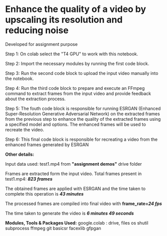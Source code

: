 # Enhance the quality of a video by upscaling its resolution and reducing noise

Developed for assignment purpose

Step 1: On colab select the "T4 GPU" to work with this notebook.

Step 2: Import the necessary modules by running the first code block.

Step 3: Run the second code block to upload the input video manually into the notebook.

Step 4: Run the third code block to prepare and execute an FFmpeg command to extract frames from the input video and provide feedback about the extraction process.

Step 5: The fouth code block  is responsible for running ESRGAN (Enhanced Super-Resolution Generative Adversarial Network) on the extracted frames from the previous step to enhance the quality of the extracted frames using a specified model and options. The enhanced frames will be used to recreate the video.

Step 6: This final code block is responsible for recreating a video from the enhanced frames generated by ESRGAN

**Other details:**

Input data used: test1.mp4 from **"assignment demos"** drive folder

Frames are extracted form the input video. Total frames present in test1.mp4: _**823 frames**_

The obtained frames are applied with ESRGAN and the time taken to complete this operation is _**43 minutes**_

The processed frames are compiled into final video with **frame_rate=_24 fps_**

The time taken to generate the video is _**6 minutes 49 seconds**_

**Modules, Tools & Packages Used:**
google.colab : drive, files
os
shutil
subprocess
ffmpeg
git
basicsr
facexlib
gfpgan

